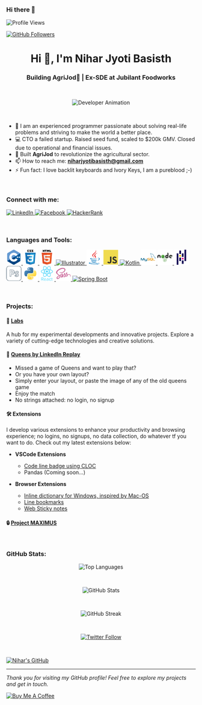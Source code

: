 ### Hi there 👋

![Profile Views](https://profile-counter.glitch.me/Ahmad-shaikh575/count.svg)

[![GitHub Followers](https://img.shields.io/github/followers/Nightfury874.svg?style=social&label=Followers)](https://github.com/Nightfury874?tab=followers)

<h1 align="center">Hi 👋, I'm Nihar Jyoti Basisth</h1>
<h3 align="center">Building AgriJod🌟 | Ex-SDE at Jubilant Foodworks</h3>

<br>

<p align="center">
  <img src="https://github.com/Adam-pw/Adam-pw/blob/main/animation_500_kxa883sd.gif" alt="Developer Animation" width="300"/>
</p>

<br>

- 🌱 I am an experienced programmer passionate about solving real-life problems and striving to make the world a better place.
- 💻 CTO a failed startup. Raised seed fund, scaled to $200k GMV. Closed due to operational and financial issues. 
- 🚀 Built **AgriJod** to revolutionize the agricultural sector.
- 📫 How to reach me: **niharjyotibasisth@gmail.com**
- ⚡ Fun fact: I love backlit keyboards and Ivory Keys, I am a pureblood ;-)

<br>

<h3 align="left">Connect with me:</h3>
<p align="left">
  <a href="https://www.linkedin.com/in/nihar-jyoti-basisth-121b2319b/" target="_blank">
    <img src="https://raw.githubusercontent.com/rahuldkjain/github-profile-readme-generator/master/src/images/icons/Social/linked-in-alt.svg" alt="LinkedIn" height="30" width="40" />
  </a>
  <a href="https://www.facebook.com/nihar.basisth.7/" target="_blank">
    <img src="https://raw.githubusercontent.com/rahuldkjain/github-profile-readme-generator/master/src/images/icons/Social/facebook.svg" alt="Facebook" height="30" width="40" />
  </a>
  <a href="https://www.hackerrank.com/jibaba874" target="_blank">
    <img src="https://raw.githubusercontent.com/rahuldkjain/github-profile-readme-generator/master/src/images/icons/Social/hackerrank.svg" alt="HackerRank" height="30" width="40" />
  </a>
</p>

<br>

<h3 align="left">Languages and Tools:</h3>
<p align="left"> 
  <a href="https://www.w3schools.com/cpp/" target="_blank" rel="noreferrer">
    <img src="https://raw.githubusercontent.com/devicons/devicon/master/icons/cplusplus/cplusplus-original.svg" alt="C++" width="40" height="40" />
  </a>
  <a href="https://www.w3schools.com/css/" target="_blank" rel="noreferrer">
    <img src="https://raw.githubusercontent.com/devicons/devicon/master/icons/css3/css3-original-wordmark.svg" alt="CSS3" width="40" height="40" />
  </a>
  <a href="https://www.w3.org/html/" target="_blank" rel="noreferrer">
    <img src="https://raw.githubusercontent.com/devicons/devicon/master/icons/html5/html5-original-wordmark.svg" alt="HTML5" width="40" height="40" />
  </a>
  <a href="https://www.adobe.com/in/products/illustrator.html" target="_blank" rel="noreferrer">
    <img src="https://www.vectorlogo.zone/logos/adobe_illustrator/adobe_illustrator-icon.svg" alt="Illustrator" width="40" height="40" />
  </a>
  <a href="https://www.java.com" target="_blank" rel="noreferrer">
    <img src="https://raw.githubusercontent.com/devicons/devicon/master/icons/java/java-original.svg" alt="Java" width="40" height="40" />
  </a>
  <a href="https://developer.mozilla.org/en-US/docs/Web/JavaScript" target="_blank" rel="noreferrer">
    <img src="https://raw.githubusercontent.com/devicons/devicon/master/icons/javascript/javascript-original.svg" alt="JavaScript" width="40" height="40" />
  </a>
  <a href="https://kotlinlang.org" target="_blank" rel="noreferrer">
    <img src="https://www.vectorlogo.zone/logos/kotlinlang/kotlinlang-icon.svg" alt="Kotlin" width="40" height="40" />
  </a>
  <a href="https://www.mysql.com/" target="_blank" rel="noreferrer">
    <img src="https://raw.githubusercontent.com/devicons/devicon/master/icons/mysql/mysql-original-wordmark.svg" alt="MySQL" width="40" height="40" />
  </a>
  <a href="https://nodejs.org" target="_blank" rel="noreferrer">
    <img src="https://raw.githubusercontent.com/devicons/devicon/master/icons/nodejs/nodejs-original-wordmark.svg" alt="Node.js" width="40" height="40" />
  </a>
  <a href="https://pandas.pydata.org/" target="_blank" rel="noreferrer">
    <img src="https://raw.githubusercontent.com/devicons/devicon/2ae2a900d2f041da66e950e4d48052658d850630/icons/pandas/pandas-original.svg" alt="Pandas" width="40" height="40" />
  </a>
  <a href="https://www.photoshop.com/en" target="_blank" rel="noreferrer">
    <img src="https://raw.githubusercontent.com/devicons/devicon/master/icons/photoshop/photoshop-line.svg" alt="Photoshop" width="40" height="40" />
  </a>
  <a href="https://www.python.org" target="_blank" rel="noreferrer">
    <img src="https://raw.githubusercontent.com/devicons/devicon/master/icons/python/python-original.svg" alt="Python" width="40" height="40" />
  </a>
  <a href="https://reactjs.org/" target="_blank" rel="noreferrer">
    <img src="https://raw.githubusercontent.com/devicons/devicon/master/icons/react/react-original-wordmark.svg" alt="React" width="40" height="40" />
  </a>
  <a href="https://sass-lang.com" target="_blank" rel="noreferrer">
    <img src="https://raw.githubusercontent.com/devicons/devicon/master/icons/sass/sass-original.svg" alt="Sass" width="40" height="40" />
  </a>
  <a href="https://spring.io/projects/spring-boot" target="_blank" rel="noreferrer">
    <img src="https://www.vectorlogo.zone/logos/springio/springio-icon.svg" alt="Spring Boot" width="40" height="40" />
  </a>
</p>

<br>

<h3 align="left">Projects:</h3>

#### 🔬 [Labs](https://nightfury874.github.io/Lab/)
A hub for my experimental developments and innovative projects. Explore a variety of cutting-edge technologies and creative solutions.

#### 👑 [Queens by LinkedIn Replay](https://nightfury874.github.io/QueensByLinkedinReplay/)
- Missed a game of Queens and want to play that?
- Or you have your own layout?
- Simply enter your layout, or paste the image of any of the old queens game
- Enjoy the match
- No strings attached: no login, no signup

#### 🛠️ Extensions
I develop various extensions to enhance your productivity and browsing experience; no logins, no signups, no data collection, do whatever tf you want to do. Check out my latest extensions below:

- **VSCode Extensions**
  - [Code line badge using CLOC](https://github.com/marketplace/actions/generate-cloc-badge)
  - Pandas (Coming soon...)

- **Browser Extensions**
  - [Inline dictionary for Windows, inspired by Mac-OS](https://chrome.google.com/webstore/detail/your-chrome-extension)
  - [Line bookmarks](https://chrome.google.com/webstore/detail/your-chrome-extension)
  - [Web Sticky notes](https://chrome.google.com/webstore/detail/your-chrome-extension)



#### 🔒 [Project MAXIMUS](#)

<br>

<h3 align="left">GitHub Stats:</h3>
<p align="center">
  <img src="https://github-readme-stats.vercel.app/api/top-langs?username=Nightfury874&show_icons=true&locale=en&bg_color=0d1117&text_color=ffffff&layout=compact" alt="Top Languages" />
</p>

<br>

<p align="center">
  <img src="https://github-readme-stats.vercel.app/api?username=Nightfury874&show_icons=true&locale=en&bg_color=0d1117&text_color=ffffff" alt="GitHub Stats" />
</p>

<br>

<p align="center">
  <img src="https://github-readme-streak-stats.herokuapp.com/?user=Nightfury874&theme=dark&background=0d1117&date_format=M%20j%5B%2C%20Y%5D" alt="GitHub Streak" />
</p>

<br>

<p align="center">
  <a href="https://twitter.com/" target="_blank">
    <img src="https://img.shields.io/twitter/follow/Nightfury874?logo=twitter&style=for-the-badge" alt="Twitter Follow" />
  </a>
</p>

<br>

[![Nihar's GitHub](https://github.com/Nightfury874/Nightfury874/blob/main/profile-summary-card-output/github-snow-dark.svg)](https://github.com/Nightfury874)

---

*Thank you for visiting my GitHub profile! Feel free to explore my projects and get in touch.*

<a href="https://www.buymeacoffee.com/niharbasisth" target="_blank"><img src="https://cdn.buymeacoffee.com/buttons/v2/default-yellow.png" alt="Buy Me A Coffee" style="height: 60px !important;width: 217px !important;" ></a>

